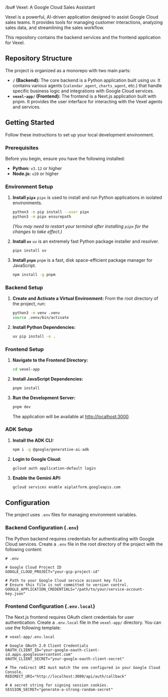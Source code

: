 /bu# Vexel: A Google Cloud Sales Assistant

Vexel is a powerful, AI-driven application designed to assist Google Cloud sales teams. It provides tools for managing customer interactions, analyzing sales data, and streamlining the sales workflow.

This repository contains the backend services and the frontend application for Vexel.

## Repository Structure

The project is organized as a monorepo with two main parts:

-   **`/` (Backend):** The core backend is a Python application built using uv. It contains various agents (`calendar_agent`, `charts_agent`, etc.) that handle specific business logic and integrations with Google Cloud services.
-   **`vexel-app/` (Frontend):** The frontend is a Next.js application built with pnpm. It provides the user interface for interacting with the Vexel agents and services.

## Getting Started

Follow these instructions to set up your local development environment.

### Prerequisites

Before you begin, ensure you have the following installed:

-   **Python:** `v3.12` or higher
-   **Node.js:** `v20` or higher

### Environment Setup

1.  **Install `pipx`**
    `pipx` is used to install and run Python applications in isolated environments.
    ```bash
    python3 -m pip install --user pipx
    python3 -m pipx ensurepath
    ```
    *(You may need to restart your terminal after installing `pipx` for the changes to take effect.)*

2.  **Install `uv`**
    `uv` is an extremely fast Python package installer and resolver.
    ```bash
    pipx install uv
    ```

3.  **Install `pnpm`**
    `pnpm` is a fast, disk space-efficient package manager for JavaScript.
    ```bash
    npm install -g pnpm
    ```

### Backend Setup

1.  **Create and Activate a Virtual Environment:**
    From the root directory of the project, run:
    ```bash
    python3 -m venv .venv
    source .venv/bin/activate
    ```

2.  **Install Python Dependencies:**
    ```bash
    uv pip install -e .
    ```

### Frontend Setup

1.  **Navigate to the Frontend Directory:**
    ```bash
    cd vexel-app
    ```

2.  **Install JavaScript Dependencies:**
    ```bash
    pnpm install
    ```

3.  **Run the Development Server:**
    ```bash
    pnpm dev
    ```
    The application will be available at [http://localhost:3000](http://localhost:3000).

### ADK Setup

1.  **Install the ADK CLI:**
    ```bash
    npm i -g @google/generative-ai-adk
    ```

2.  **Login to Google Cloud:**
    ```bash
    gcloud auth application-default login
    ```

3.  **Enable the Gemini API:**
    ```bash
    gcloud services enable aiplatform.googleapis.com
    ```

## Configuration

The project uses `.env` files for managing environment variables.

### Backend Configuration (`.env`)

The Python backend requires credentials for authenticating with Google Cloud services. Create a `.env` file in the root directory of the project with the following content:

```env
# .env

# Google Cloud Project ID
GOOGLE_CLOUD_PROJECT="your-gcp-project-id"

# Path to your Google Cloud service account key file
# Ensure this file is not committed to version control.
GOOGLE_APPLICATION_CREDENTIALS="/path/to/your/service-account-key.json"
```

### Frontend Configuration (`.env.local`)

The Next.js frontend requires OAuth client credentials for user authentication. Create a `.env.local` file in the `vexel-app/` directory. You can use the following template:

```env
# vexel-app/.env.local

# Google OAuth 2.0 Client Credentials
OAUTH_CLIENT_ID="your-google-oauth-client-id.apps.googleusercontent.com"
OAUTH_CLIENT_SECRET="your-google-oauth-client-secret"

# The redirect URI must match the one configured in your Google Cloud Console.
REDIRECT_URI="http://localhost:3000/api/auth/callback"

# A secret string for signing session cookies.
SESSION_SECRET="generate-a-strong-random-secret"
```
